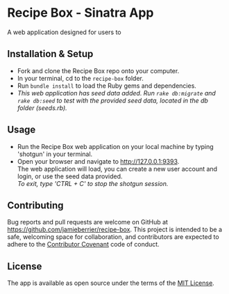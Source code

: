 # Recipe Box - Sinatra App

A web application designed for users to


## Installation & Setup

* Fork and clone the Recipe Box repo onto your computer.
* In your terminal, cd to the `recipe-box` folder.
* Run `bundle install` to load the Ruby gems and dependencies.
* _This web application has seed data added. Run `rake db:migrate` and `rake db:seed` to test with the provided seed data, located in the db folder (seeds.rb)._

## Usage

* Run the Recipe Box web application on your local machine by typing 'shotgun' in your terminal.
* Open your browser and navigate to http://127.0.0.1:9393.  \
The web application will load, you can create a new user account and login, or use the seed data provided.  \
_To exit, type 'CTRL + C' to stop the shotgun session._

## Contributing

Bug reports and pull requests are welcome on GitHub at https://github.com/jamieberrier/recipe-box. This project is intended to be a safe, welcoming space for collaboration, and contributors are expected to adhere to the [Contributor Covenant](http://contributor-covenant.org) code of conduct.

## License

The app is available as open source under the terms of the [MIT License](https://opensource.org/licenses/MIT).
